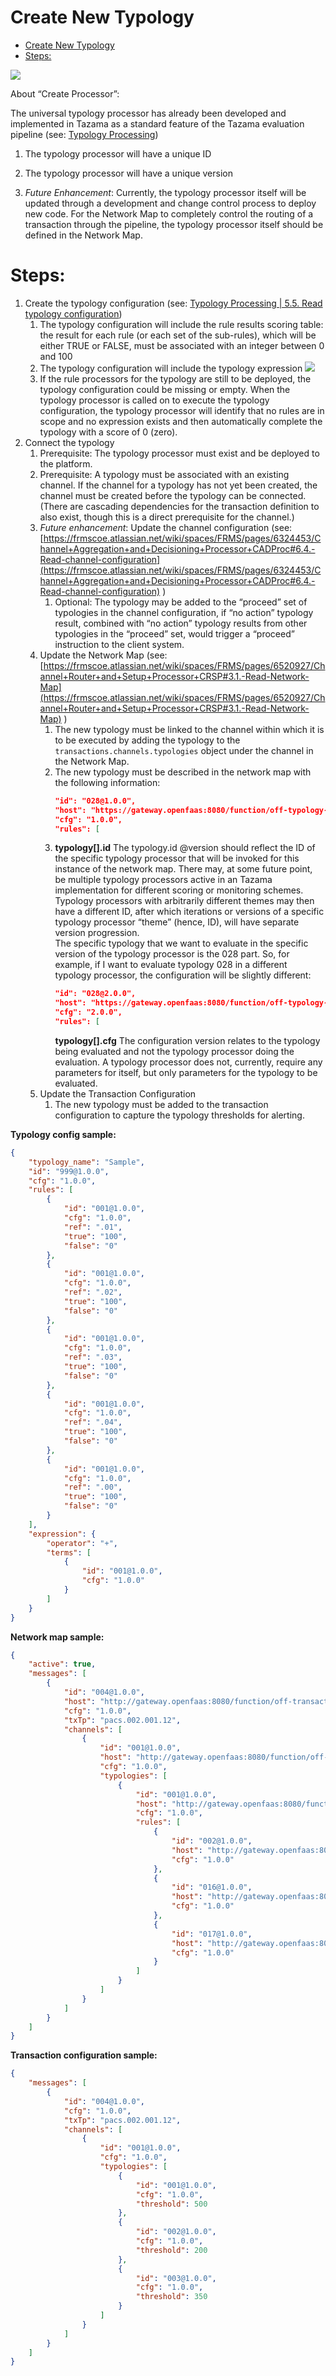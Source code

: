 # Create New Typology

- [Create New Typology](#create-new-typology)
- [Steps:](#steps)

![](../Images/image-20220902-103424.png)

About “Create Processor”:

The universal typology processor has already been developed and implemented in Tazama as a standard feature of the Tazama evaluation pipeline (see: [Typology Processing](../../../Product/05-Typology-Processing.md))

1. The typology processor will have a unique ID

2. The typology processor will have a unique version

3. *Future Enhancement*: Currently, the typology processor itself will be updated through a development and change control process to deploy new code. For the Network Map to completely control the routing of a transaction through the pipeline, the typology processor itself should be defined in the Network Map.

# Steps:

1. Create the typology configuration (see: [Typology Processing | 5.5. Read typology configuration](https://frmscoe.atlassian.net/wiki/spaces/FRMS/pages/1740494/Typology+Processing#5.5.-Read-typology-configuration))
    1. The typology configuration will include the rule results scoring table: the result for each rule (or each set of the sub-rules), which will be either TRUE or FALSE, must be associated with an integer between 0 and 100
    2. The typology configuration will include the typology expression
        ![](../../Images/image-20210819-131055.png)
    3. If the rule processors for the typology are still to be deployed, the typology configuration could be missing or empty. When the typology processor is called on to execute the typology configuration, the typology processor will identify that no rules are in scope and no expression exists and then automatically complete the typology with a score of 0 (zero).
2. Connect the typology
    1. Prerequisite: The typology processor must exist and be deployed to the platform.
    2. Prerequisite: A typology must be associated with an existing channel. If the channel for a typology has not yet been created, the channel must be created before the typology can be connected. (There are cascading dependencies for the transaction definition to also exist, though this is a direct prerequisite for the channel.)
    3. *Future enhancement*: Update the channel configuration (see: [https://frmscoe.atlassian.net/wiki/spaces/FRMS/pages/6324453/Channel+Aggregation+and+Decisioning+Processor+CADProc#6.4.-Read-channel-configuration](https://frmscoe.atlassian.net/wiki/spaces/FRMS/pages/6324453/Channel+Aggregation+and+Decisioning+Processor+CADProc#6.4.-Read-channel-configuration) )
        1. Optional: The typology may be added to the “proceed” set of typologies in the channel configuration, if “no action” typology result, combined with “no action” typology results from other typologies in the “proceed” set, would trigger a “proceed” instruction to the client system.
    4. Update the Network Map (see: [https://frmscoe.atlassian.net/wiki/spaces/FRMS/pages/6520927/Channel+Router+and+Setup+Processor+CRSP#3.1.-Read-Network-Map](https://frmscoe.atlassian.net/wiki/spaces/FRMS/pages/6520927/Channel+Router+and+Setup+Processor+CRSP#3.1.-Read-Network-Map) )
        1. The new typology must be linked to the channel within which it is to be executed by adding the typology to the `transactions.channels.typologies` object under the channel in the Network Map.
        2. The new typology must be described in the network map with the following information:
            ```json
            "id": "028@1.0.0",
            "host": "https://gateway.openfaas:8080/function/off-typology-processor-rel-1-0-0",
            "cfg": "1.0.0",
            "rules": [
            ```
        3. **typology[].id** The typology.id @version should reflect the ID of the specific typology processor that will be invoked for this instance of the network map. There may, at some future point, be multiple typology processors active in an Tazama implementation for different scoring or monitoring schemes. Typology processors with arbitrarily different themes may then have a different ID, after which iterations or versions of a specific typology processor “theme” (hence, ID), will have separate version progression.  
            The specific typology that we want to evaluate in the specific version of the typology processor is the 028 part. So, for example, if I want to evaluate typology 028 in a different typology processor, the configuration will be slightly different:
            ```json
            "id": "028@2.0.0",
            "host": "https://gateway.openfaas:8080/function/off-typology-processor-rel-2-0-0",
            "cfg": "2.0.0",
            "rules": [
            ```
            **typology[].cfg** The configuration version relates to the typology being evaluated and not the typology processor doing the evaluation. A typology processor does not, currently, require any parameters for itself, but only parameters for the typology to be evaluated.
    5. Update the Transaction Configuration
        1. The new typology must be added to the transaction configuration to capture the typology thresholds for alerting.

**Typology config sample:**

```json
{
    "typology_name": "Sample",
    "id": "999@1.0.0",
    "cfg": "1.0.0",
    "rules": [
        {
            "id": "001@1.0.0",
            "cfg": "1.0.0",
            "ref": ".01",
            "true": "100",
            "false": "0"
        },
        {
            "id": "001@1.0.0",
            "cfg": "1.0.0",
            "ref": ".02",
            "true": "100",
            "false": "0"
        },
        {
            "id": "001@1.0.0",
            "cfg": "1.0.0",
            "ref": ".03",
            "true": "100",
            "false": "0"
        },
        {
            "id": "001@1.0.0",
            "cfg": "1.0.0",
            "ref": ".04",
            "true": "100",
            "false": "0"
        },
        {
            "id": "001@1.0.0",
            "cfg": "1.0.0",
            "ref": ".00",
            "true": "100",
            "false": "0"
        }
    ],
    "expression": {
        "operator": "+",
        "terms": [
            {
                "id": "001@1.0.0",
                "cfg": "1.0.0"
            }
        ]
    }
}

```

**Network map sample:**

```json
{
    "active": true,
    "messages": [
        {
            "id": "004@1.0.0",
            "host": "http://gateway.openfaas:8080/function/off-transaction-aggregation-decisioning-processor-rel-1-0-0",
            "cfg": "1.0.0",
            "txTp": "pacs.002.001.12",
            "channels": [
                {
                    "id": "001@1.0.0",
                    "host": "http://gateway.openfaas:8080/function/off-channel-aggregation-decisioning-processor-rel-1-0-0",
                    "cfg": "1.0.0",
                    "typologies": [
                        {
                            "id": "001@1.0.0",
                            "host": "http://gateway.openfaas:8080/function/off-typology-processor-rel-1-0-0",
                            "cfg": "1.0.0",
                            "rules": [
                                {
                                    "id": "002@1.0.0",
                                    "host": "http://gateway.openfaas:8080/function/off-rule-002-rel-1-0-0",
                                    "cfg": "1.0.0"
                                },
                                {
                                    "id": "016@1.0.0",
                                    "host": "http://gateway.openfaas:8080/function/off-rule-016-rel-1-0-0",
                                    "cfg": "1.0.0"
                                },
                                {
                                    "id": "017@1.0.0",
                                    "host": "http://gateway.openfaas:8080/function/off-rule-017-rel-1-0-0",
                                    "cfg": "1.0.0"
                                }
                            ]
                        }
                    ]
                }
            ]
        }
    ]
}

```

**Transaction configuration sample:**

```json
{
    "messages": [
        {
            "id": "004@1.0.0",
            "cfg": "1.0.0",
            "txTp": "pacs.002.001.12",
            "channels": [
                {
                    "id": "001@1.0.0",
                    "cfg": "1.0.0",
                    "typologies": [
                        {
                            "id": "001@1.0.0",
                            "cfg": "1.0.0",
                            "threshold": 500
                        },
                        {
                            "id": "002@1.0.0",
                            "cfg": "1.0.0",
                            "threshold": 200
                        },
                        {
                            "id": "003@1.0.0",
                            "cfg": "1.0.0",
                            "threshold": 350
                        }
                    ]
                }
            ]
        }
    ]
}

```
